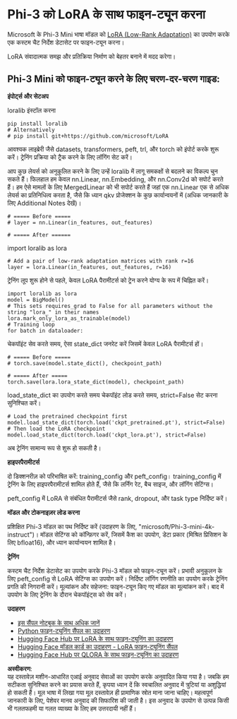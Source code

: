# **Phi-3 को LoRA के साथ फाइन-ट्यून करना**

Microsoft के Phi-3 Mini भाषा मॉडल को [LoRA (Low-Rank Adaptation)](https://github.com/microsoft/LoRA?WT.mc_id=aiml-138114-kinfeylo) का उपयोग करके एक कस्टम चैट निर्देश डेटासेट पर फाइन-ट्यून करना। 

LoRA संवादात्मक समझ और प्रतिक्रिया निर्माण को बेहतर बनाने में मदद करेगा। 

## Phi-3 Mini को फाइन-ट्यून करने के लिए चरण-दर-चरण गाइड:

**इंपोर्ट्स और सेटअप** 

loralib इंस्टॉल करना

```
pip install loralib
# Alternatively
# pip install git+https://github.com/microsoft/LoRA

```

आवश्यक लाइब्रेरी जैसे datasets, transformers, peft, trl, और torch को इंपोर्ट करके शुरू करें। 
ट्रेनिंग प्रक्रिया को ट्रैक करने के लिए लॉगिंग सेट करें।

आप कुछ लेयर्स को अनुकूलित करने के लिए उन्हें loralib में लागू समकक्षों से बदलने का विकल्प चुन सकते हैं। फिलहाल हम केवल nn.Linear, nn.Embedding, और nn.Conv2d को सपोर्ट करते हैं। हम ऐसे मामलों के लिए MergedLinear को भी सपोर्ट करते हैं जहां एक nn.Linear एक से अधिक लेयर्स का प्रतिनिधित्व करता है, जैसे कि ध्यान qkv प्रोजेक्शन के कुछ कार्यान्वयनों में (अधिक जानकारी के लिए Additional Notes देखें)।

```
# ===== Before =====
# layer = nn.Linear(in_features, out_features)
```

```
# ===== After ======
```

import loralib as lora

```
# Add a pair of low-rank adaptation matrices with rank r=16
layer = lora.Linear(in_features, out_features, r=16)
```

ट्रेनिंग लूप शुरू होने से पहले, केवल LoRA पैरामीटर्स को ट्रेन करने योग्य के रूप में चिह्नित करें।

```
import loralib as lora
model = BigModel()
# This sets requires_grad to False for all parameters without the string "lora_" in their names
lora.mark_only_lora_as_trainable(model)
# Training loop
for batch in dataloader:
```

चेकपॉइंट सेव करते समय, ऐसा state_dict जनरेट करें जिसमें केवल LoRA पैरामीटर्स हों।

```
# ===== Before =====
# torch.save(model.state_dict(), checkpoint_path)
```
```
# ===== After =====
torch.save(lora.lora_state_dict(model), checkpoint_path)
```

load_state_dict का उपयोग करते समय चेकपॉइंट लोड करते समय, strict=False सेट करना सुनिश्चित करें।

```
# Load the pretrained checkpoint first
model.load_state_dict(torch.load('ckpt_pretrained.pt'), strict=False)
# Then load the LoRA checkpoint
model.load_state_dict(torch.load('ckpt_lora.pt'), strict=False)
```

अब ट्रेनिंग सामान्य रूप से शुरू हो सकती है।

**हाइपरपैरामीटर्स** 

दो डिक्शनरीज़ को परिभाषित करें: training_config और peft_config। training_config में ट्रेनिंग के लिए हाइपरपैरामीटर्स शामिल होते हैं, जैसे कि लर्निंग रेट, बैच साइज, और लॉगिंग सेटिंग्स।

peft_config में LoRA से संबंधित पैरामीटर्स जैसे rank, dropout, और task type निर्दिष्ट करें।

**मॉडल और टोकनाइज़र लोड करना** 

प्रशिक्षित Phi-3 मॉडल का पथ निर्दिष्ट करें (उदाहरण के लिए, "microsoft/Phi-3-mini-4k-instruct")। मॉडल सेटिंग्स को कॉन्फ़िगर करें, जिसमें कैश का उपयोग, डेटा प्रकार (मिश्रित प्रिसिशन के लिए bfloat16), और ध्यान कार्यान्वयन शामिल है।

**ट्रेनिंग** 

कस्टम चैट निर्देश डेटासेट का उपयोग करके Phi-3 मॉडल को फाइन-ट्यून करें। प्रभावी अनुकूलन के लिए peft_config से LoRA सेटिंग्स का उपयोग करें। निर्दिष्ट लॉगिंग रणनीति का उपयोग करके ट्रेनिंग प्रगति की निगरानी करें।
मूल्यांकन और सहेजना: फाइन-ट्यून किए गए मॉडल का मूल्यांकन करें। 
बाद में उपयोग के लिए ट्रेनिंग के दौरान चेकपॉइंट्स को सेव करें।

**उदाहरण**
- [इस सैंपल नोटबुक के साथ अधिक जानें](../../../../code/03.Finetuning/Phi_3_Inference_Finetuning.ipynb)
- [Python फाइन-ट्यूनिंग सैंपल का उदाहरण](../../../../code/03.Finetuning/FineTrainingScript.py)
- [Hugging Face Hub पर LoRA के साथ फाइन-ट्यूनिंग का उदाहरण](../../../../code/03.Finetuning/Phi-3-finetune-lora-python.ipynb)
- [Hugging Face मॉडल कार्ड का उदाहरण - LoRA फाइन-ट्यूनिंग सैंपल](https://huggingface.co/microsoft/Phi-3-mini-4k-instruct/blob/main/sample_finetune.py)
- [Hugging Face Hub पर QLORA के साथ फाइन-ट्यूनिंग का उदाहरण](../../../../code/03.Finetuning/Phi-3-finetune-qlora-python.ipynb)

**अस्वीकरण**:  
यह दस्तावेज़ मशीन-आधारित एआई अनुवाद सेवाओं का उपयोग करके अनुवादित किया गया है। जबकि हम सटीकता सुनिश्चित करने का प्रयास करते हैं, कृपया ध्यान दें कि स्वचालित अनुवाद में त्रुटियां या अशुद्धियां हो सकती हैं। मूल भाषा में लिखा गया मूल दस्तावेज़ ही प्रामाणिक स्रोत माना जाना चाहिए। महत्वपूर्ण जानकारी के लिए, पेशेवर मानव अनुवाद की सिफारिश की जाती है। इस अनुवाद के उपयोग से उत्पन्न किसी भी गलतफहमी या गलत व्याख्या के लिए हम उत्तरदायी नहीं हैं।